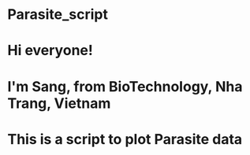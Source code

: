 # Parasite_script
# Hi everyone!
# I'm Sang, from BioTechnology, Nha Trang, Vietnam
# This is a script to plot Parasite data 
